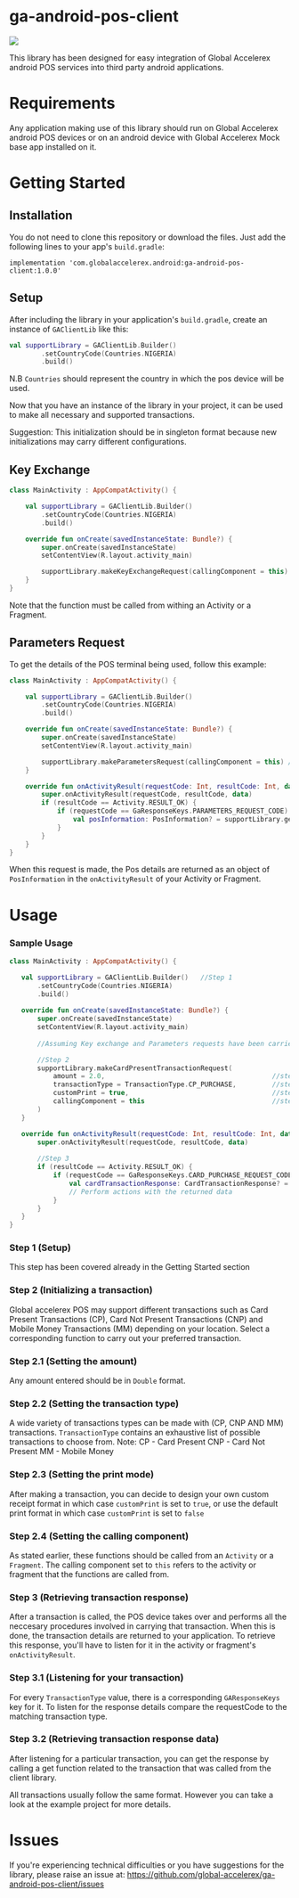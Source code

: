 # ga-android-pos-client
<a href='https://bintray.com/globalaccelerex/globalaccelerex-android/ga-android-pos-client/_latestVersion'><img src='https://api.bintray.com/packages/globalaccelerex/globalaccelerex-android/ga-android-pos-client/images/download.svg'></a>

This library has been designed for easy integration of Global Accelerex android POS services into third party android applications. 

# Requirements

Any application making use of this library should run on Global Accelerex android POS devices or on an android device with Global Accelerex Mock base app installed on it.  

# Getting Started

## Installation
You do not need to clone this repository or download the files. Just add the following lines to your app's `build.gradle`:

`implementation 'com.globalaccelerex.android:ga-android-pos-client:1.0.0'`

## Setup

After including the library in your application's `build.gradle`, create an instance of `GAClientLib` like this:

```kotlin
val supportLibrary = GAClientLib.Builder()
        .setCountryCode(Countries.NIGERIA)
        .build()
```
N.B `Countries` should represent the country in which the pos device will be used.

Now that you have an instance of the library in your project, it can be used to make all necessary and supported transactions.

Suggestion: This initialization should be in singleton format because new initializations may carry different configurations.

## Key Exchange

```kotlin
class MainActivity : AppCompatActivity() {

    val supportLibrary = GAClientLib.Builder()
        .setCountryCode(Countries.NIGERIA)
        .build()

    override fun onCreate(savedInstanceState: Bundle?) {
        super.onCreate(savedInstanceState)
        setContentView(R.layout.activity_main)

        supportLibrary.makeKeyExchangeRequest(callingComponent = this) // calling component should either be an Activity or a fragment
    }
}
```
Note that the function must be called from withing an Activity or a Fragment.

## Parameters Request
To get the details of the POS terminal being used, follow this example:

```kotlin
class MainActivity : AppCompatActivity() {

    val supportLibrary = GAClientLib.Builder()
        .setCountryCode(Countries.NIGERIA)
        .build()

    override fun onCreate(savedInstanceState: Bundle?) {
        super.onCreate(savedInstanceState)
        setContentView(R.layout.activity_main)

        supportLibrary.makeParametersRequest(callingComponent = this) // calling component should either be an Activity or a fragment
    }

    override fun onActivityResult(requestCode: Int, resultCode: Int, data: Intent?) {
        super.onActivityResult(requestCode, resultCode, data)
        if (resultCode == Activity.RESULT_OK) {
            if (requestCode == GaResponseKeys.PARAMETERS_REQUEST_CODE) {
                val posInformation: PosInformation? = supportLibrary.getPosParametersResponse(data)
            }
        }
    }
}
```
When this request is made, the Pos details are returned as an object of `PosInformation` in the `onActivityResult` of your Activity or Fragment.

# Usage

### Sample Usage

 ```kotlin
class MainActivity : AppCompatActivity() {

    val supportLibrary = GAClientLib.Builder()   //Step 1
        .setCountryCode(Countries.NIGERIA)
        .build()
    
    override fun onCreate(savedInstanceState: Bundle?) {
        super.onCreate(savedInstanceState)
        setContentView(R.layout.activity_main)
        
        //Assuming Key exchange and Parameters requests have been carried out.

        //Step 2
        supportLibrary.makeCardPresentTransactionRequest(
            amount = 2.0,                                          //step 2.1
            transactionType = TransactionType.CP_PURCHASE,         //step 2.2
            customPrint = true,                                    //step 2.3
            callingComponent = this                                //step 2.4
        )
    }

    override fun onActivityResult(requestCode: Int, resultCode: Int, data: Intent?) {
        super.onActivityResult(requestCode, resultCode, data)
        
        //Step 3
        if (resultCode == Activity.RESULT_OK) {
            if (requestCode == GaResponseKeys.CARD_PURCHASE_REQUEST_CODE) {            //step 3.1
                val cardTransactionResponse: CardTransactionResponse? = supportLibrary.getCardTransactionResponse(data) //step 3.2
                // Perform actions with the returned data
            }
        }
    }
}
```
### Step 1 (Setup)
This step has been covered already in the Getting Started section

### Step 2 (Initializing a transaction)
Global accelerex POS may support different transactions such as Card Present Transactions (CP), Card Not Present Transactions (CNP) and Mobile Money Transactions (MM) depending on your location. Select a corresponding function to carry out your preferred transaction.

### Step 2.1 (Setting the amount)
Any amount entered should be in `Double` format.

### Step 2.2 (Setting the transaction type)
A wide variety of transactions types can be made with (CP, CNP AND MM) transactions. `TransactionType` contains an exhaustive list of possible transactions to choose from.
Note: 
CP - Card Present
CNP - Card Not Present
MM - Mobile Money

### Step 2.3 (Setting the print mode)
After making a transaction, you can decide to design your own custom receipt format in which case `customPrint` is set to `true`, or use the default print format in which case `customPrint` is set to `false`

### Step 2.4 (Setting the calling component)
As stated earlier, these functions should be called from an `Activity` or a `Fragment`.
The calling component set to `this` refers to the activity or fragment that the functions are called from.

### Step 3 (Retrieving transaction response)
After a transaction is called, the POS device takes over and performs all the neccesary procedures involved in carrying that transaction. When this is done, the transaction details are returned to your application. To retrieve this response, you'll have to listen for it in the activity or fragment's `onActivityResult`.

### Step 3.1 (Listening for your transaction)
For every `TransactionType` value, there is a corresponding `GAResponseKeys` key for it. To listen for the response details compare the requestCode to the matching transaction type. 

### Step 3.2 (Retrieving transaction response data)
After listening for a particular transaction, you can get the response by calling a get function related to the transaction that was called from the client library.



All transactions usually follow the same format. However you can take a look at the example project for more details.


# Issues
If you're experiencing technical difficulties or you have suggestions for the library, please raise an issue at: 
https://github.com/global-accelerex/ga-android-pos-client/issues






















